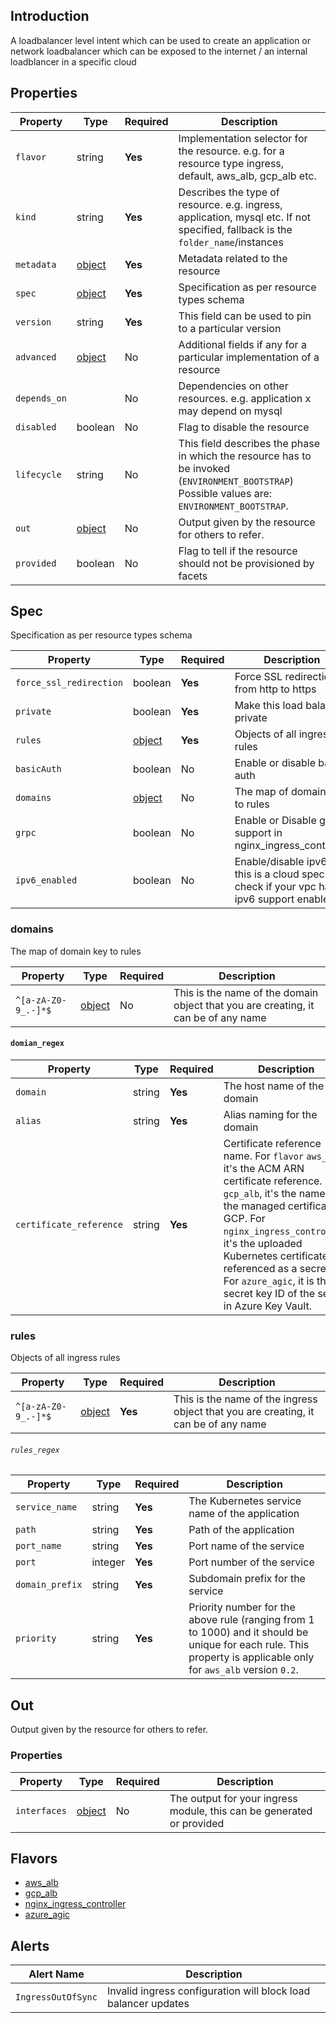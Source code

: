 ## Introduction
A loadbalancer level intent which can be used to create an application or network loadbalancer which can be exposed to the internet / an internal loadblancer in a specific cloud

## Properties

| Property     | Type                | Required | Description                                                                                                                                    |
| ------------ | ------------------- | -------- | ---------------------------------------------------------------------------------------------------------------------------------------------- |
| `flavor`     | string              | **Yes**  | Implementation selector for the resource. e.g. for a resource type ingress, default, aws_alb, gcp_alb etc.                                     |
| `kind`       | string              | **Yes**  | Describes the type of resource. e.g. ingress, application, mysql etc. If not specified, fallback is the `folder_name`/instances                |
| `metadata`   | [object](#metadata) | **Yes**  | Metadata related to the resource                                                                                                               |
| `spec`       | [object](#spec)     | **Yes**  | Specification as per resource types schema                                                                                                     |
| `version`    | string              | **Yes**  | This field can be used to pin to a particular version                                                                                          |
| `advanced`   | [object](#advanced) | No       | Additional fields if any for a particular implementation of a resource                                                                         |
| `depends_on` |                     | No       | Dependencies on other resources. e.g. application x may depend on mysql                                                                        |
| `disabled`   | boolean             | No       | Flag to disable the resource                                                                                                                   |
| `lifecycle`  | string              | No       | This field describes the phase in which the resource has to be invoked (`ENVIRONMENT_BOOTSTRAP`) Possible values are: `ENVIRONMENT_BOOTSTRAP`. |
| `out`        | [object](#out)      | No       | Output given by the resource for others to refer.                                                                                              |
| `provided`   | boolean             | No       | Flag to tell if the resource should not be provisioned by facets                                                                               |

## Spec

Specification as per resource types schema

| Property                | Type               | Required | Description                                                                              |
| ----------------------- | ------------------ | -------- | ---------------------------------------------------------------------------------------- |
| `force_ssl_redirection` | boolean            | **Yes**  | Force SSL redirection from http to https                                                 |
| `private`               | boolean            | **Yes**  | Make this load balancer private                                                          |
| `rules`                 | [object](#rules)   | **Yes**  | Objects of all ingress rules                                                             |
| `basicAuth`             | boolean            | No       | Enable or disable basic auth                                                             |
| `domains`               | [object](#domains) | No       | The map of domain key to rules                                                           |
| `grpc`                  | boolean            | No       | Enable or Disable grpc support in nginx_ingress_controller                               |
| `ipv6_enabled`          | boolean            | No       | Enable/disable ipv6, this is a cloud specific check if your vpc has ipv6 support enabled |

### domains

The map of domain key to rules

| Property            | Type                      | Required | Description                                                                        |
|---------------------|---------------------------|----------|------------------------------------------------------------------------------------|
| `^[a-zA-Z0-9_.-]*$` | [object](#`domain_regex`) | No       | This is the name of the domain object that you are creating, it can be of any name |


#### `domian_regex`

| Property                | Type   | Required | Description                                                                                     |
|-------------------------|--------|----------|-------------------------------------------------------------------------------------------------|
| `domain`                | string | **Yes**  | The host name of the domain                                                                     |
| `alias`                 | string | **Yes**  | Alias naming for the domain                                                                     |
| `certificate_reference` | string | **Yes**  | Certificate reference name. For `flavor` `aws_alb`, it's the ACM ARN certificate reference. For `gcp_alb`, it's the name of the managed certificate in GCP. For `nginx_ingress_controller`, it's the uploaded Kubernetes certificate referenced as a secret. For `azure_agic`, it is the secret key ID of the secret in Azure Key Vault. |

### rules

Objects of all ingress rules

| Property            | Type                     | Required | Description                                                                         |
|---------------------|--------------------------|----------|-------------------------------------------------------------------------------------|
| `^[a-zA-Z0-9_.-]*$` | [object](#`rules_regex`) | **Yes**  | This is the name of the ingress object that you are creating, it can be of any name |

###### `rules_regex`
| Property        | Type    | Required | Description                                                                                         |
|-----------------|---------|----------|-----------------------------------------------------------------------------------------------------|
| `service_name`  | string  | **Yes**  | The Kubernetes service name of the application                                                      |
| `path`          | string  | **Yes**  | Path of the application                                                                             |
| `port_name`     | string  | **Yes**  | Port name of the service                                                                            |
| `port`          | integer | **Yes**  | Port number of the service                                                                          |
| `domain_prefix` | string  | **Yes**  | Subdomain prefix for the service                                                                     |
| `priority`      | string  | **Yes**  | Priority number for the above rule (ranging from 1 to 1000) and it should be unique for each rule. This property is applicable only for `aws_alb` version `0.2`. |


## Out

Output given by the resource for others to refer.

### Properties

| Property     | Type                  | Required | Description                                                           |
| ------------ | --------------------- | -------- | --------------------------------------------------------------------- |
| `interfaces` | [object](#interfaces) | No       | The output for your ingress module, this can be generated or provided |

## Flavors

- [aws_alb](flavor-aws-alb.md)
- [gcp_alb](flavor-gcp-alb.md)
- [nginx_ingress_controller](flavor-nginx.md)
- [azure_agic](flavor-azure-agic.md)

## Alerts

| Alert Name         | Description                                                    |
| ------------------ | -------------------------------------------------------------- |
| `IngressOutOfSync` | Invalid ingress configuration will block load balancer updates |
